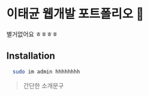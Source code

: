 
# 이태균 웹개발 포트폴리오 :rainbow:

별거없어요 ㅎㅎㅎㅎ
## Installation

```bash
  sudo im admin hhhhhhhh
```


> 간단한 소개문구




